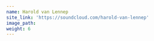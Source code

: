 ```yaml
---
name: Harold van Lennep
site_link: 'https://soundcloud.com/harold-van-lennep'
image_path:
weight: 6
---
```



